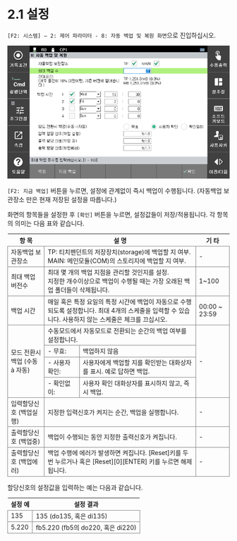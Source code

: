 ﻿# 2.1 설정

`[F2: 시스템] – 2: 제어 파라미터 - 8: 자동 백업 및 복원 화면`으로 진입하십시오.

![그림. 자동 백업 및 복원 화면](<../_assets/auto-backup.png>)

`[F2: 지금 백업]` 버튼을 누르면, 설정에 관계없이 즉시 백업이 수행됩니다. (자동백업 보관장소 만은 현재 저장된 설정을 따릅니다.)

화면의 항목들을 설정한 후 `[확인]` 버튼을 누르면, 설정값들이 저장/적용됩니다. 각 항목의 의미는 다음 표와 같습니다.

<style type="text/css">
table  {border-collapse:collapse;}
td {border-color:gray;border-style:solid;border-width:1px;}
.grayed {background-color:lightgray; color:black}
</style>

<table class="tg">
<thead>
	<tr>
		<th>
			항 목
		</th>
		<th colspan="2">
			설 명
		</th>
		<th>
			기 타
		</th>
	</tr>
</thead>	
<tbody>
	<tr>
		<td>
			자동백업 보관장소
		</td>
		<td colspan="2">
			TP: 티치펜던트의 저장장치(storage)에 백업할 지 여부.<br>
			MAIN: 메인모듈(COM)의 스토리지에 백업할 지 여부.
		</td>
		<td>
			-
		</td>
	</tr>
	<tr>
		<td>
			최대 백업 버전수
		</td>
		<td colspan="2">
			최대 몇 개의 백업 지점을 관리할 것인지를 설정.<br/> 지정한 개수이상으로 백업이 수행될 때는 가장 오래된 백업 폴더들이 삭제됩니다.
		</td>
		<td>
			1~100
		</td>
	</tr>
	<tr>
		<td>
			백업 시간
		</td>
		<td colspan="2">
			매일 혹은 특정 요일의 특정 시간에 백업이 자동으로 수행되도록 설정합니다. 최대 4개의 스케줄을 입력할 수 있습니다. 사용하지 않는 스케줄은 체크를 끄십시오.
		</td>
		<td>
			00:00
			~
			23:59
		</td>
	</tr>
	<tr>
		<td rowspan="4">
			모드 전환시 백업
			(수동 &agrave; 자동)
		</td>
		<td colspan="2">
			수동모드에서 자동모드로 전환되는 순간의 백업 여부를 설정합니다.
		</td>
		<td rowspan="4">
			-
		</td>
	</tr>
	<tr>
		<td>
			- 무효:
		</td>
		<td>
			백업하지 않음
		</td>
	</tr>
	<tr>
		<td>
			- 사용자 확인:
		</td>
		<td>
			사용자에게 백업할 지를 확인받는 대화상자를 표시. 예로 답하면 백업.
		</td>
	</tr>
	<tr>
		<td>
			- 확인없이:
		</td>
		<td>
			사용자 확인 대화상자를 표시하지 않고, 즉시 백업.
		</td>
	</tr>
	<tr>
		<td>
			입력할당신호
			(백업실행)
		</td>
		<td colspan="2">
			지정한 입력신호가 켜지는 순간, 백업을 실행합니다.
		</td>
		<td>
			-
		</td>
	</tr>
	<tr>
		<td>
			출력할당신호
			(백업중)
		</td>
		<td colspan="2">
			백업이 수행되는 동안 지정한 출력신호가 켜집니다.
		</td>
		<td>
			-
		</td>
	</tr>
	<tr>
		<td>
			출력할당신호
			(백업에러)
		</td>
		<td colspan="2">
			백업 수행에 에러가 발생하면 켜집니다.
			[Reset]키를 두번 누르거나 혹은 [Reset][0][ENTER] 키를 누르면 해제됩니다.
		</td>
		<td>
			-
		</td>
	</tr>
<tbody>
</table>


할당신호의 설정값을 입력하는 예는 다음과 같습니다.

<table>
<thead>
	<tr>
		<th>
			설정 예
		</th>
		<th>
			설정 결과
		</th>
	</tr>
</thead>
<tbody>
	<tr>
		<td>
			135
		</td>
		<td>
			135 (do135, 혹은 di135)
		</td>
	</tr>
	<tr>
		<td>
			5.220
		</td>
		<td>
			fb5.220 (fb5의 do220, 혹은 di220)
		</td>
	</tr>
</tbody>
</table>